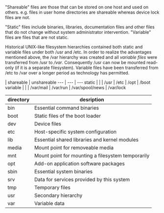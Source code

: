 "Shareable" files are those that can be stored on one host and used on others. e.g. files in user home directories are shareable whereas device lock files are not.

"Static" files include binaries, libraries, documentation files and other files that do not change without system administrator intervention. "Variable" files are files that are not static.

Historical UNIX-like filesystem hierarchies contained both static and variable files under both /usr and /etc. In order to realize the advantages mentioned above, the /var hierarchy was created and all _variable files_ were transferred from /usr to _/var_. Consequently /usr can now be mounted read-only (if it is a separate filesystem). Variable files have been transferred from /etc to /var over a longer period as technology has permitted.

 | shareable | unshareable
--- | --- | ---
static | | 
 | /usr | /etc
 | /opt | /boot
variable | |
 | /var/mail | /var/run
 | /var/spool/news | /var/lock

directory | desription
--- | ---
bin |  Essential command binaries
boot |  Static files of the boot loader
dev |  Device files
etc |  Host-specific system configuration
lib |  Essential shared libraries and kernel modules
media |  Mount point for removeable media
mnt |  Mount point for mounting a filesystem temporarily
opt |  Add-on application software packages
sbin |  Essential system binaries
srv |  Data for services provided by this system
tmp |  Temporary files
usr |  Secondary hierarchy
var |  Variable data


